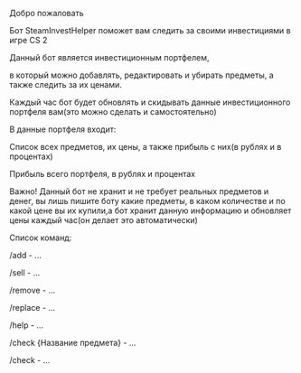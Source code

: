 Добро пожаловать

Бот SteamInvestHelper поможет вам следить за своими инвестициями в игре CS 2

Данный бот является инвестиционным портфелем,

в который можно добавлять, редактировать и убирать предметы, а также следить за их ценами.

Каждый час бот будет обновлять и скидывать данные инвестиционного портфеля вам(это можно сделать и самостоятельно)

В данные портфеля входит:

Список всех предметов, их цены, а также прибыль с них(в рублях и в процентах)

Прибыль всего портфеля, в рублях и процентах

Важно! Данный бот не хранит и не требует реальных предметов и денег, вы лишь пишите боту какие предметы, в каком количестве и по какой цене вы их купили,а бот хранит данную информацию и обновляет цены каждый час(он делает это автоматически)

Список команд:

/add - ...

/sell - ...

/remove - ...

/replace - ...

/help - ...

/check {Название предмета} - ...

/check - ...